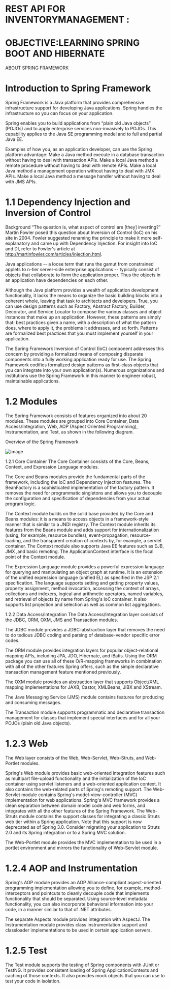 # REST API FOR INVENTORYMANAGEMENT : 
# OBJECTIVE:LEARNING SPRING BOOT AND HIBERNATE 

ABOUT SPRING FRAMEWORK

# Introduction to Spring Framework
Spring Framework is a Java platform that provides comprehensive infrastructure support for developing Java applications. Spring handles the infrastructure so you can focus on your application.

Spring enables you to build applications from “plain old Java objects” (POJOs) and to apply enterprise services non-invasively to POJOs. This capability applies to the Java SE programming model and to full and partial Java EE.

Examples of how you, as an application developer, can use the Spring platform advantage:
Make a Java method execute in a database transaction without having to deal with transaction APIs.
Make a local Java method a remote procedure without having to deal with remote APIs.
Make a local Java method a management operation without having to deal with JMX APIs.
Make a local Java method a message handler without having to deal with JMS APIs.

# 1.1 Dependency Injection and Inversion of Control
Background
“The question is, what aspect of control are [they] inverting?” Martin Fowler posed this question about Inversion of Control (IoC) on his site in 2004. Fowler suggested renaming the principle to make it more self-explanatory and came up with Dependency Injection.
For insight into IoC and DI, refer to Fowler's article at http://martinfowler.com/articles/injection.html.

Java applications -- a loose term that runs the gamut from constrained applets to n-tier server-side enterprise applications -- typically consist of objects that collaborate to form the application proper. Thus the objects in an application have dependencies on each other.

Although the Java platform provides a wealth of application development functionality, it lacks the means to organize the basic building blocks into a coherent whole, leaving that task to architects and developers. True, you can use design patterns such as Factory, Abstract Factory, Builder, Decorator, and Service Locator to compose the various classes and object instances that make up an application. However, these patterns are simply that: best practices given a name, with a description of what the pattern does, where to apply it, the problems it addresses, and so forth. Patterns are formalized best practices that you must implement yourself in your application.

The Spring Framework Inversion of Control (IoC) component addresses this concern by providing a formalized means of composing disparate components into a fully working application ready for use. The Spring Framework codifies formalized design patterns as first-class objects that you can integrate into your own application(s). Numerous organizations and institutions use the Spring Framework in this manner to engineer robust, maintainable applications.

# 1.2 Modules
The Spring Framework consists of features organized into about 20 modules. These modules are grouped into Core Container, Data Access/Integration, Web, AOP (Aspect Oriented Programming), Instrumentation, and Test, as shown in the following diagram.

Overview of the Spring Framework

  ![image](https://user-images.githubusercontent.com/32073819/132679312-f4eeedb0-756b-404c-a636-970614e23d46.png)


1.2.1 Core Container
The Core Container consists of the Core, Beans, Context, and Expression Language modules.

The Core and Beans modules provide the fundamental parts of the framework, including the IoC and Dependency Injection features. The BeanFactory is a sophisticated implementation of the factory pattern. It removes the need for programmatic singletons and allows you to decouple the configuration and specification of dependencies from your actual program logic.

The Context module builds on the solid base provided by the Core and Beans modules: it is a means to access objects in a framework-style manner that is similar to a JNDI registry. The Context module inherits its features from the Beans module and adds support for internationalization (using, for example, resource bundles), event-propagation, resource-loading, and the transparent creation of contexts by, for example, a servlet container. The Context module also supports Java EE features such as EJB, JMX ,and basic remoting. The ApplicationContext interface is the focal point of the Context module.

The Expression Language module provides a powerful expression language for querying and manipulating an object graph at runtime. It is an extension of the unified expression language (unified EL) as specified in the JSP 2.1 specification. The language supports setting and getting property values, property assignment, method invocation, accessing the context of arrays, collections and indexers, logical and arithmetic operators, named variables, and retrieval of objects by name from Spring's IoC container. It also supports list projection and selection as well as common list aggregations.

1.2.2 Data Access/Integration
The Data Access/Integration layer consists of the JDBC, ORM, OXM, JMS and Transaction modules.

The JDBC module provides a JDBC-abstraction layer that removes the need to do tedious JDBC coding and parsing of database-vendor specific error codes.

The ORM module provides integration layers for popular object-relational mapping APIs, including JPA, JDO, Hibernate, and iBatis. Using the ORM package you can use all of these O/R-mapping frameworks in combination with all of the other features Spring offers, such as the simple declarative transaction management feature mentioned previously.

The OXM module provides an abstraction layer that supports Object/XML mapping implementations for JAXB, Castor, XMLBeans, JiBX and XStream.

The Java Messaging Service (JMS) module contains features for producing and consuming messages.

The Transaction module supports programmatic and declarative transaction management for classes that implement special interfaces and for all your POJOs (plain old Java objects).

# 1.2.3 Web
The Web layer consists of the Web, Web-Servlet, Web-Struts, and Web-Portlet modules.

Spring's Web module provides basic web-oriented integration features such as multipart file-upload functionality and the initialization of the IoC container using servlet listeners and a web-oriented application context. It also contains the web-related parts of Spring's remoting support.
The Web-Servlet module contains Spring's model-view-controller (MVC) implementation for web applications. Spring's MVC framework provides a clean separation between domain model code and web forms, and integrates with all the other features of the Spring Framework.
The Web-Struts module contains the support classes for integrating a classic Struts web tier within a Spring application. Note that this support is now deprecated as of Spring 3.0. Consider migrating your application to Struts 2.0 and its Spring integration or to a Spring MVC solution.

The Web-Portlet module provides the MVC implementation to be used in a portlet environment and mirrors the functionality of Web-Servlet module.

# 1.2.4 AOP and Instrumentation
Spring's AOP module provides an AOP Alliance-compliant aspect-oriented programming implementation allowing you to define, for example, method-interceptors and pointcuts to cleanly decouple code that implements functionality that should be separated. Using source-level metadata functionality, you can also incorporate behavioral information into your code, in a manner similar to that of .NET attributes.

The separate Aspects module provides integration with AspectJ.
The Instrumentation module provides class instrumentation support and classloader implementations to be used in certain application servers.

# 1.2.5 Test
The Test module supports the testing of Spring components with JUnit or TestNG. It provides consistent loading of Spring ApplicationContexts and caching of those contexts. It also provides mock objects that you can use to test your code in isolation.





